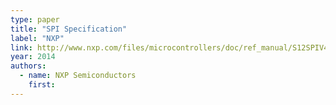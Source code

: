 ```yaml
---
type: paper
title: "SPI Specification"
label: "NXP"
link: http://www.nxp.com/files/microcontrollers/doc/ref_manual/S12SPIV4.pdf
year: 2014
authors:
  - name: NXP Semiconductors
    first:
---
```

